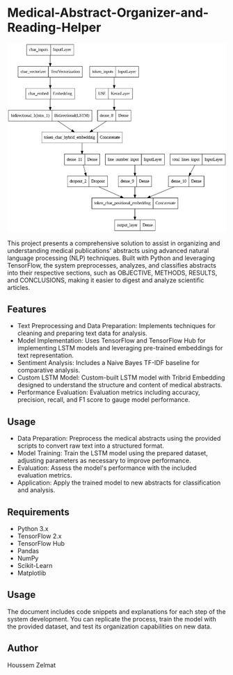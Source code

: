 # Medical-Abstract-Organizer-and-Reading-Helper




![alt text](https://github.com/BheZelmat/Medical-Abstract-Organizer-and-Reading-Helper/blob/main/Img.png?raw=true)



This project presents a comprehensive solution to assist in organizing and understanding medical publications' abstracts using advanced natural language processing (NLP) techniques. Built with Python and leveraging TensorFlow, the system preprocesses, analyzes, and classifies abstracts into their respective sections, such as OBJECTIVE, METHODS, RESULTS, and CONCLUSIONS, making it easier to digest and analyze scientific articles.

## Features

* Text Preprocessing and Data Preparation: Implements techniques for cleaning and preparing text data for analysis.
* Model Implementation: Uses TensorFlow and TensorFlow Hub for implementing LSTM models and leveraging pre-trained embeddings for text representation.
* Sentiment Analysis: Includes a Naive Bayes TF-IDF baseline for comparative analysis.
* Custom LSTM Model: Custom-built LSTM model with Tribrid Embedding designed to understand the structure and content of medical abstracts.
* Performance Evaluation: Evaluation metrics including accuracy, precision, recall, and F1 score to gauge model performance.

## Usage

* Data Preparation: Preprocess the medical abstracts using the provided scripts to convert raw text into a structured format.
* Model Training: Train the LSTM model using the prepared dataset, adjusting parameters as necessary to improve performance.
* Evaluation: Assess the model's performance with the included evaluation metrics.
* Application: Apply the trained model to new abstracts for classification and analysis.

## Requirements

* Python 3.x
* TensorFlow 2.x
* TensorFlow Hub
* Pandas
* NumPy
* Scikit-Learn
* Matplotlib

## Usage
The document includes code snippets and explanations for each step of the system development. You can replicate the process, train the model with the provided dataset, and test its organization capabilities on new data.

## Author
Houssem Zelmat 
